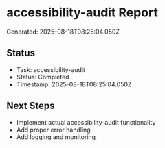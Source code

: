 # accessibility-audit Report

Generated: 2025-08-18T08:25:04.050Z

## Status
- Task: accessibility-audit
- Status: Completed
- Timestamp: 2025-08-18T08:25:04.050Z

## Next Steps
- Implement actual accessibility-audit functionality
- Add proper error handling
- Add logging and monitoring
